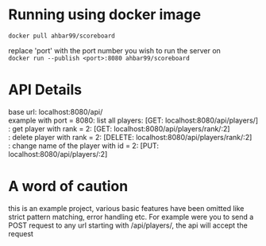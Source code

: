 # Running using docker image 

```docker pull ahbar99/scoreboard```  

replace 'port' with the port number you wish to run the server on   
```docker run --publish <port>:8080 ahbar99/scoreboard```

# API Details
base url: localhost:8080/api/  
	example with port = 8080: list all players: [GET: localhost:8080/api/players/]  
							: get player with rank = 2: [GET: localhost:8080/api/players/rank/:2]  
							: delete player with rank = 2: [DELETE: localhost:8080/api/players/rank/:2]  
							: change name of the player with id = 2: [PUT: localhost:8080/api/players/:2]  

# A word of caution
this is an example project, various basic features have been omitted like strict pattern matching, error handling etc.
For example were you to send a POST request to any url starting with /api/players/, the api will accept the request

